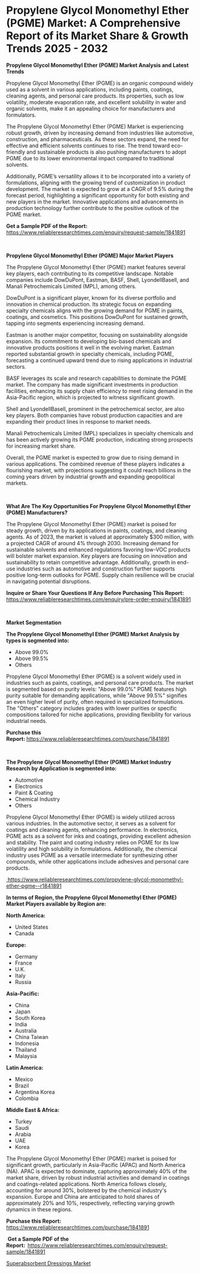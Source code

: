 <p><h1>Propylene Glycol Monomethyl Ether (PGME) Market: A Comprehensive Report of its Market Share & Growth Trends 2025 - 2032</h1></p><p><strong>Propylene Glycol Monomethyl Ether (PGME) Market Analysis and Latest Trends</strong></p>
<p><p>Propylene Glycol Monomethyl Ether (PGME) is an organic compound widely used as a solvent in various applications, including paints, coatings, cleaning agents, and personal care products. Its properties, such as low volatility, moderate evaporation rate, and excellent solubility in water and organic solvents, make it an appealing choice for manufacturers and formulators.</p><p>The Propylene Glycol Monomethyl Ether (PGME) Market is experiencing robust growth, driven by increasing demand from industries like automotive, construction, and pharmaceuticals. As these sectors expand, the need for effective and efficient solvents continues to rise. The trend toward eco-friendly and sustainable products is also pushing manufacturers to adopt PGME due to its lower environmental impact compared to traditional solvents.</p><p>Additionally, PGME’s versatility allows it to be incorporated into a variety of formulations, aligning with the growing trend of customization in product development. The market is expected to grow at a CAGR of 9.5% during the forecast period, highlighting a significant opportunity for both existing and new players in the market. Innovative applications and advancements in production technology further contribute to the positive outlook of the PGME market.</p></p>
<p><strong>Get a Sample PDF of the Report:&nbsp;</strong> <a href="https://www.reliableresearchtimes.com/enquiry/request-sample/1841891?utm_campaign=3004&utm_medium=2&utm_source=Github&utm_content=ia&utm_term=26032025&utm_id=propylene-glycol-monomethyl-ether-pgme">https://www.reliableresearchtimes.com/enquiry/request-sample/1841891</a></p>
<p>&nbsp;</p>
<p><strong>Propylene Glycol Monomethyl Ether (PGME) Major Market Players</strong></p>
<p><p>The Propylene Glycol Monomethyl Ether (PGME) market features several key players, each contributing to its competitive landscape. Notable companies include DowDuPont, Eastman, BASF, Shell, LyondellBasell, and Manali Petrochemicals Limited (MPL), among others. </p><p>DowDuPont is a significant player, known for its diverse portfolio and innovation in chemical production. Its strategic focus on expanding specialty chemicals aligns with the growing demand for PGME in paints, coatings, and cosmetics. This positions DowDuPont for sustained growth, tapping into segments experiencing increasing demand.</p><p>Eastman is another major competitor, focusing on sustainability alongside expansion. Its commitment to developing bio-based chemicals and innovative products positions it well in the evolving market. Eastman reported substantial growth in specialty chemicals, including PGME, forecasting a continued upward trend due to rising applications in industrial sectors.</p><p>BASF leverages its scale and research capabilities to dominate the PGME market. The company has made significant investments in production facilities, enhancing its supply chain efficiency to meet rising demand in the Asia-Pacific region, which is projected to witness significant growth.</p><p>Shell and LyondellBasell, prominent in the petrochemical sector, are also key players. Both companies have robust production capacities and are expanding their product lines in response to market needs. </p><p>Manali Petrochemicals Limited (MPL) specializes in specialty chemicals and has been actively growing its PGME production, indicating strong prospects for increasing market share.</p><p>Overall, the PGME market is expected to grow due to rising demand in various applications. The combined revenue of these players indicates a flourishing market, with projections suggesting it could reach billions in the coming years driven by industrial growth and expanding geopolitical markets.</p></p>
<p>&nbsp;</p>
<p><strong>What Are The Key Opportunities For Propylene Glycol Monomethyl Ether (PGME) Manufacturers?</strong></p>
<p><p>The Propylene Glycol Monomethyl Ether (PGME) market is poised for steady growth, driven by its applications in paints, coatings, and cleaning agents. As of 2023, the market is valued at approximately $300 million, with a projected CAGR of around 4% through 2030. Increasing demand for sustainable solvents and enhanced regulations favoring low-VOC products will bolster market expansion. Key players are focusing on innovation and sustainability to retain competitive advantage. Additionally, growth in end-use industries such as automotive and construction further supports positive long-term outlooks for PGME. Supply chain resilience will be crucial in navigating potential disruptions.</p></p>
<p><strong>Inquire or Share Your Questions If Any Before Purchasing This Report:</strong> <a href="https://www.reliableresearchtimes.com/enquiry/pre-order-enquiry/1841891?utm_campaign=3004&utm_medium=2&utm_source=Github&utm_content=ia&utm_term=26032025&utm_id=propylene-glycol-monomethyl-ether-pgme">https://www.reliableresearchtimes.com/enquiry/pre-order-enquiry/1841891</a></p>
<p>&nbsp;</p>
<p><strong>Market Segmentation</strong></p>
<p><strong>The Propylene Glycol Monomethyl Ether (PGME) Market Analysis by types is segmented into:</strong></p>
<p><ul><li>Above 99.0%</li><li>Above 99.5%</li><li>Others</li></ul></p>
<p><p>Propylene Glycol Monomethyl Ether (PGME) is a solvent widely used in industries such as paints, coatings, and personal care products. The market is segmented based on purity levels: "Above 99.0%" PGME features high purity suitable for demanding applications, while "Above 99.5%" signifies an even higher level of purity, often required in specialized formulations. The "Others" category includes grades with lower purities or specific compositions tailored for niche applications, providing flexibility for various industrial needs.</p></p>
<p><strong>Purchase this Report:&nbsp;</strong><a href="https://www.reliableresearchtimes.com/purchase/1841891?utm_campaign=3004&utm_medium=2&utm_source=Github&utm_content=ia&utm_term=26032025&utm_id=propylene-glycol-monomethyl-ether-pgme">https://www.reliableresearchtimes.com/purchase/1841891</a></p>
<p>&nbsp;</p>
<p><strong>The Propylene Glycol Monomethyl Ether (PGME) Market Industry Research by Application is segmented into:</strong></p>
<p><ul><li>Automotive</li><li>Electronics</li><li>Paint & Coating</li><li>Chemical Industry</li><li>Others</li></ul></p>
<p><p>Propylene Glycol Monomethyl Ether (PGME) is widely utilized across various industries. In the automotive sector, it serves as a solvent for coatings and cleaning agents, enhancing performance. In electronics, PGME acts as a solvent for inks and coatings, providing excellent adhesion and stability. The paint and coating industry relies on PGME for its low volatility and high solubility in formulations. Additionally, the chemical industry uses PGME as a versatile intermediate for synthesizing other compounds, while other applications include adhesives and personal care products.</p></p>
<p><a href="https://www.reliableresearchtimes.com/propylene-glycol-monomethyl-ether-pgme--r1841891?utm_campaign=3004&utm_medium=2&utm_source=Github&utm_content=ia&utm_term=26032025&utm_id=propylene-glycol-monomethyl-ether-pgme">&nbsp;https://www.reliableresearchtimes.com/propylene-glycol-monomethyl-ether-pgme--r1841891</a></p>
<p><strong>In terms of Region, the Propylene Glycol Monomethyl Ether (PGME) Market Players available by Region are:</strong></p>
<p>
    <p> <strong> North America: </strong>
        <ul>
            <li>United States</li>
            <li>Canada</li>
        </ul>
        </p> 
    <p> <strong> Europe: </strong>
        <ul>
            <li>Germany</li>
            <li>France</li>
            <li>U.K.</li>
            <li>Italy</li>
            <li>Russia</li>
        </ul>
        </p> 
    <p> <strong> Asia-Pacific: </strong>
        <ul>
            <li>China</li>
            <li>Japan</li>
            <li>South Korea</li>
            <li>India</li>
            <li>Australia</li>
            <li>China Taiwan</li>
            <li>Indonesia</li>
            <li>Thailand</li>
            <li>Malaysia</li>
        </ul>
        </p> 
    <p> <strong> Latin America: </strong>
        <ul>
            <li>Mexico</li>
            <li>Brazil</li>
            <li>Argentina Korea</li>
            <li>Colombia</li>
        </ul>
        </p> 
    <p> <strong> Middle East & Africa: </strong>
        <ul>
            <li>Turkey</li>
            <li>Saudi</li>
            <li>Arabia</li>
            <li>UAE</li>
            <li>Korea</li>
        </ul>
    </p>
    </p>
<p><p>The Propylene Glycol Monomethyl Ether (PGME) market is poised for significant growth, particularly in Asia-Pacific (APAC) and North America (NA). APAC is expected to dominate, capturing approximately 40% of the market share, driven by robust industrial activities and demand in coatings and coatings-related applications. North America follows closely, accounting for around 30%, bolstered by the chemical industry's expansion. Europe and China are anticipated to hold shares of approximately 20% and 10%, respectively, reflecting varying growth dynamics in these regions.</p></p>
<p><strong>Purchase this Report: </strong><a href="https://www.reliableresearchtimes.com/purchase/1841891?utm_campaign=3004&utm_medium=2&utm_source=Github&utm_content=ia&utm_term=26032025&utm_id=propylene-glycol-monomethyl-ether-pgme">https://www.reliableresearchtimes.com/purchase/1841891</a></p>
<p>&nbsp;<strong>Get a Sample PDF of the Report:&nbsp;&nbsp;</strong><a href="https://www.reliableresearchtimes.com/enquiry/request-sample/1841891?utm_campaign=3004&utm_medium=2&utm_source=Github&utm_content=ia&utm_term=26032025&utm_id=propylene-glycol-monomethyl-ether-pgme">https://www.reliableresearchtimes.com/enquiry/request-sample/1841891</a></p>
<p><strong></strong></p>
<p><p><a href="https://github.com/fallalenoswG/Market-Research-Report-List-1/blob/main/superabsorbent-dressings-market.md?utm_campaign=3004&utm_medium=2&utm_source=Github&utm_content=ia&utm_term=26032025&utm_id=propylene-glycol-monomethyl-ether-pgme">Superabsorbent Dressings Market</a></p></p>